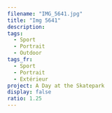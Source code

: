 ```yaml
---
filename: "IMG_5641.jpg"
title: "Img 5641"
description:
tags:
  - Sport
  - Portrait
  - Outdoor
tags_fr:
  - Sport
  - Portrait
  - Extérieur
project: A Day at the Skatepark
display: false
ratio: 1.25
---
```

